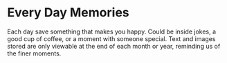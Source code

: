 # Every Day Memories

Each day save something that makes you happy. Could be inside jokes, a good cup of coffee, or a moment with someone special. Text and images stored are only viewable at the end of each month or year, reminding us of the finer moments.
